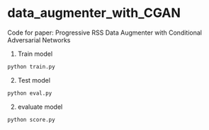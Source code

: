 # data_augmenter_with_CGAN
Code for paper: Progressive RSS Data Augmenter with Conditional Adversarial Networks

1. Train model

```bash
python train.py
```

2. Test model
```bash
python eval.py
```

2. evaluate model
```bash
python score.py
```
